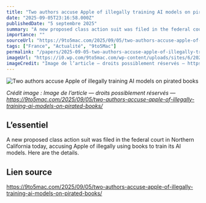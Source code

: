```yaml
---
title: "Two authors accuse Apple of illegally training AI models on pirated books"
date: "2025-09-05T23:16:58.000Z"
publishedDate: "5 septembre 2025"
summary: "A new proposed class action suit was filed in the federal court in Northern California today, accusing Apple of illegally using books to train its AI models. Here are the details."
importance: ""
sourceUrl: "https://9to5mac.com/2025/09/05/two-authors-accuse-apple-of-illegally-training-ai-models-on-pirated-books/"
tags: ["France", "Actualité", "9to5Mac"]
permalink: "/papers/2025-09-05-two-authors-accuse-apple-of-illegally-training-ai-models-on-pirated-books"
imageUrl: "https://i0.wp.com/9to5mac.com/wp-content/uploads/sites/6/2025/09/apple-intelligence-liquid-glass-shattered.jpg?resize=1200%2C628&quality=82&strip=all&ssl=1"
imageCredit: "Image de l’article — droits possiblement réservés — https://9to5mac.com/2025/09/05/two-authors-accuse-apple-of-illegally-training-ai-models-on-pirated-books/"
---
```


![Two authors accuse Apple of illegally training AI models on pirated books](https://i0.wp.com/9to5mac.com/wp-content/uploads/sites/6/2025/09/apple-intelligence-liquid-glass-shattered.jpg?resize=1200%2C628&quality=82&strip=all&ssl=1)

*Crédit image : Image de l’article — droits possiblement réservés — https://9to5mac.com/2025/09/05/two-authors-accuse-apple-of-illegally-training-ai-models-on-pirated-books/*

## L’essentiel

A new proposed class action suit was filed in the federal court in Northern California today, accusing Apple of illegally using books to train its AI models. Here are the details.

## Lien source

https://9to5mac.com/2025/09/05/two-authors-accuse-apple-of-illegally-training-ai-models-on-pirated-books/
